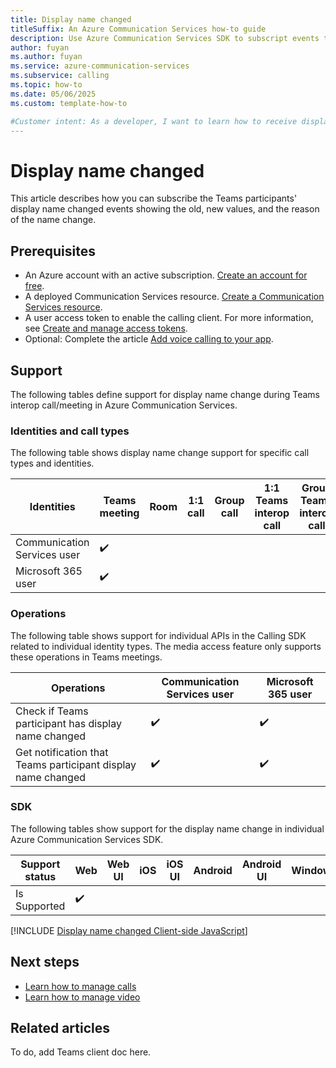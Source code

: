 ```yaml
---
title: Display name changed
titleSuffix: An Azure Communication Services how-to guide
description: Use Azure Communication Services SDK to subscript events that participants' display name change
author: fuyan
ms.author: fuyan
ms.service: azure-communication-services
ms.subservice: calling
ms.topic: how-to 
ms.date: 05/06/2025
ms.custom: template-how-to

#Customer intent: As a developer, I want to learn how to receive display name changed events using SDK.
---
```


# Display name changed

This article describes how you can subscribe the Teams participants' display name changed events showing the old, new values, and the reason of the name change.

## Prerequisites

- An Azure account with an active subscription. [Create an account for free](https://azure.microsoft.com/free/?WT.mc_id=A261C142F). 
- A deployed Communication Services resource. [Create a Communication Services resource](../../quickstarts/create-communication-resource.md).
- A user access token to enable the calling client. For more information, see [Create and manage access tokens](../../quickstarts/identity/access-tokens.md).
- Optional: Complete the article [Add voice calling to your app](../../quickstarts/voice-video-calling/getting-started-with-calling.md).

## Support

The following tables define support for display name change during Teams interop call/meeting in Azure Communication Services.

### Identities and call types

The following table shows display name change support for specific call types and identities. 

|Identities                   | Teams meeting | Room | 1:1 call | Group call | 1:1 Teams interop call | Group Teams interop call |
|-----------------------------|---------------|------|----------|------------|------------------------|--------------------------|
|Communication Services user  | ✔️	          |      |          |     	     |	                      |	                       |
|Microsoft 365 user	          | ✔️	          |      |          |  	         |                        |                        |

### Operations

The following table shows support for individual APIs in the Calling SDK related to individual identity types. The media access feature only supports these operations in Teams meetings.

|Operations                     | Communication Services user | Microsoft 365 user | 
|-----------------------------|---------------|--------------------------|
| Check if Teams participant has display name changed                  | ✔️       | ✔️                       |
| Get notification that Teams participant display name changed    | ✔️           |    ✔️                      |


### SDK

The following tables show support for the display name change in individual Azure Communication Services SDK.

| Support status | Web | Web UI | iOS | iOS UI | Android | Android UI | Windows |
|----------------|-----|--------|--------|--------|----------|--------|---------|
| Is Supported   | ✔️  |        |        |        |          |        |         |		


[!INCLUDE [Display name changed Client-side JavaScript](./includes/display-name-changed/display-name-changed-web.md)]


## Next steps
- [Learn how to manage calls](./manage-calls.md)
- [Learn how to manage video](./manage-video.md)

## Related articles

To do, add Teams client doc here.
